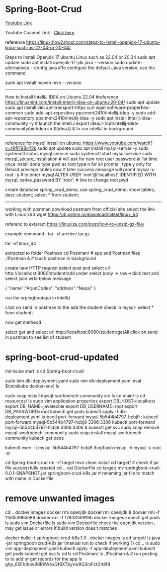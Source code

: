 # Spring-Boot-Crud

[Youtube Link](https://youtu.be/3cVZQiL3Alk)


Youtube Channel Link : [Click here](https://www.youtube.com/channel/UCJyDMA1hY0gWrCylFD963DA)

reference https://linux.how2shout.com/steps-to-install-openjdk-17-ubuntu-linux-such-as-22-04-or-20-04/

Steps to Install Openjdk 17 ubuntu Linux such as 22.04 or 20.04
sudo apt update
sudo apt install openjdk-17-jdk
java --version
sudo update-alternatives --config java  #To configure the default Java version, use the command

sudo apt install maven
mvn --version

--------------------------------------------
How to Install IntelliJ IDEA on Ubuntu 22.04 #reference https://linuxhint.com/install-intellij-idea-on-ubuntu-20-04/
sudo apt update
sudo apt install vim apt-transport-https curl wget software-properties-common
sudo add-apt-repository ppa:mmk2410/intellij-idea -y
sudo add-apt-repository ppa:mmk2410/intellij-idea -y
sudo apt install intellij-idea-community -y # launch the intelliJ
export ideaJ=/opt/intellij-idea-community/bin/idea.sh
${ideaJ} & to run intelliJ in background



--------------------------------------------------
reference for mysql install on ubuntu,  https://www.youtube.com/watch?v=zRfI79BHf3k
sudo apt update
sudo apt install mysql-server -y
sudo systemctl status mysql.service
sudo systemctl start mysql.service
sudo mysql_secure_installation # will ask for new root user password at 1st time once install done
type pwd as root
type n for all promts , type y only for Reload privilege tables now # later success message will promt
mysql -u root -p # to enter mysql
ALTER USER 'root'@'localhost' IDENTIFIED WITH mysql_native_password BY 'root'; # line to change root pwd

create database spring_crud_demo;
use spring_crud_demo;
show tables;
desc student;
select * from student;


-------------------------------------

working with postman
download postnam from official site
select the link with Linux x64
wget https://dl.pstmn.io/download/latest/linux_64

referenc to extaract https://linuxize.com/post/how-to-unzip-gz-file/

example command : tar -xf archive.tar.gz

tar -xf linux_64

extracted to folder Postman
cd Postman/ # app and Postman files
./Postman & # lauch postman in background

create new HTTP request
select post and select url http://localhost:8080/student/add
under select body -> raw->click text and select json
wrte below message

{
    "name":"ArjunCodes",
    "address":"Nepal"
}

run the srpingbootapp in intelliJ

click on send in postman to the add the student
check in mysql- select * from student;


now get metheod

select get and select url http://localhost:8080/student/getAll
click on send in postman
to see list of student



# spring-boot-crud-updated



minikube start
ls
cd Spring-boot-crud/

sudo bim db-deployment.yaml
sudo vim db-deployment.yaml
eval $(minikube docker-env)
ls

sudo snap install mysql-workbench-community
src
ls
cd main/
ls
cd resources/
ls
sudo vim application.properties
export DB_HOST=localhost
export DB_NAME=javatechie
export DB_USERNAME=root
export DB_PASSWORD=root
kubectl get pods
kubectl apply -f db-deployment.yaml
kubectl port-forward mysql-5b544b4797-hcbj9 <local-port>:<container-port>
kubectl port-forward mysql-5b544b4797-hcbj9 3306:3306
kubectl port-forward mysql-5b544b4797-hcbj9 3306:3306 &
kubectl get svc
sudo snap remove mysql-workbench-community
sudo snap install mysql-workbench-community
kubectl get pods

kubectl exec -it mysql-5b544b4797-hcbj9 /bin/bash
mysql -h mysql -u root -p
  
cd Spring-boot-crud
rm -rf target
mvn clean install
cd target/  # check if jar file successfully created
cd ..
cat Dockerfile
cd target/
mv springboot-crud-0.0.1-SNAPSHOT.jar springboot-crud-k8s.jar # renaming jar file to match with name in Dockerfile

# remove unwanted images 
cd ..
docker images
docker rmi openjdk
docker rmi openjdk:8
docker rmi -f 115053965e86
docker rmi -f 178031df919b
docker images
kubectl get pods
ls
sudo vim Dockerfile
ls
sudo vim Dockerfile
check the openjdk version , may get issue or errors if build version does't matches

docker build -t springboot-crud-k8s:1.0 .
docker images
ls
cd target/
ls
java -jar springboot-crud-k8s.jar (manual run to check if working ?)
cd ..
ls
sudo vim app-deployment.yaml
kubectl apply -f app-deployment.yaml
kubectl get pods
kubectl get svc
ls
cd
ls
cd Postman/
ls
./Postman & # run posting to to add or get records for the app
ls
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
